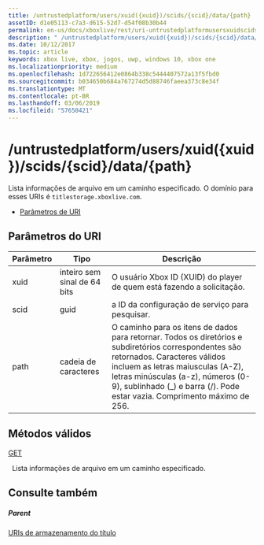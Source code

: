 ```yaml
---
title: /untrustedplatform/users/xuid({xuid})/scids/{scid}/data/{path}
assetID: d1e05113-c7a3-d615-52d7-d54f08b30b44
permalink: en-us/docs/xboxlive/rest/uri-untrustedplatformusersxuidscidssciddatapath.html
description: " /untrustedplatform/users/xuid({xuid})/scids/{scid}/data/{path}"
ms.date: 10/12/2017
ms.topic: article
keywords: xbox live, xbox, jogos, uwp, windows 10, xbox one
ms.localizationpriority: medium
ms.openlocfilehash: 1d722656412e0864b338c5444407572a13f5fbd0
ms.sourcegitcommit: b034650b684a767274d5d88746faeea373c8e34f
ms.translationtype: MT
ms.contentlocale: pt-BR
ms.lasthandoff: 03/06/2019
ms.locfileid: "57650421"
---
```

# <a name="untrustedplatformusersxuidxuidscidssciddatapath"></a>/untrustedplatform/users/xuid({xuid})/scids/{scid}/data/{path}
Lista informações de arquivo em um caminho especificado. O domínio para esses URIs é `titlestorage.xboxlive.com`.
 
  * [Parâmetros de URI](#ID4EV)
 
<a id="ID4EV"></a>

 
## <a name="uri-parameters"></a>Parâmetros do URI
 
| Parâmetro| Tipo| Descrição| 
| --- | --- | --- | 
| xuid| inteiro sem sinal de 64 bits| O usuário Xbox ID (XUID) do player de quem está fazendo a solicitação.| 
| scid| guid| a ID da configuração de serviço para pesquisar.| 
| path| cadeia de caracteres| O caminho para os itens de dados para retornar. Todos os diretórios e subdiretórios correspondentes são retornados. Caracteres válidos incluem as letras maiusculas (A-Z), letras minúsculas (a-z), números (0-9), sublinhado (_) e barra (/). Pode estar vazia. Comprimento máximo de 256.| 
  
<a id="ID4EFC"></a>

 
## <a name="valid-methods"></a>Métodos válidos

[GET](uri-untrustedplatformusersxuidscidssciddatapath-get.md)

&nbsp;&nbsp;Lista informações de arquivo em um caminho especificado.
 
<a id="ID4EPC"></a>

 
## <a name="see-also"></a>Consulte também
 
<a id="ID4ERC"></a>

 
##### <a name="parent"></a>Parent 

[URIs de armazenamento do título](atoc-reference-storagev2.md)

   